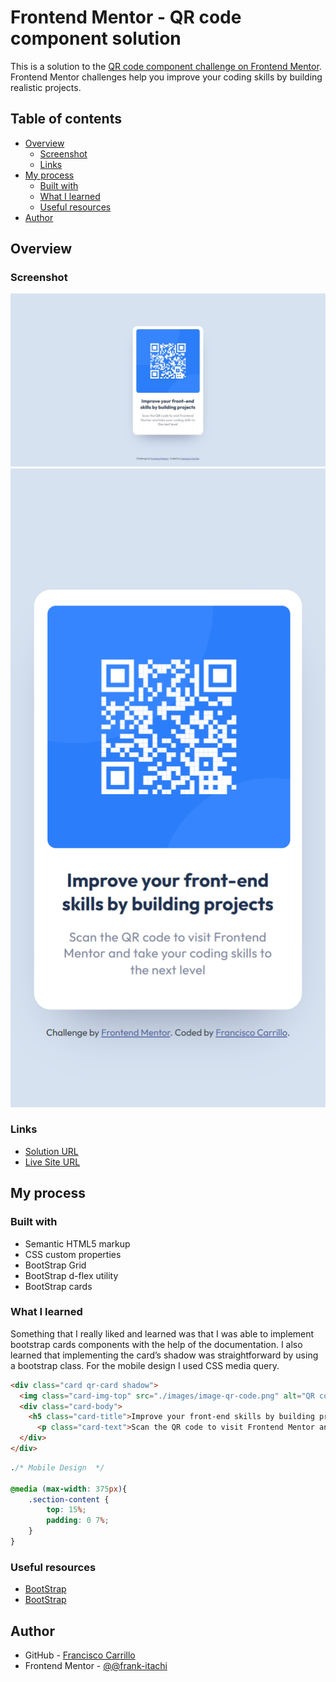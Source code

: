 # Frontend Mentor - QR code component solution

This is a solution to the [QR code component challenge on Frontend Mentor](https://www.frontendmentor.io/challenges/qr-code-component-iux_sIO_H). Frontend Mentor challenges help you improve your coding skills by building realistic projects. 

## Table of contents

- [Overview](#overview)
  - [Screenshot](#screenshot)
  - [Links](#Links)
- [My process](#my-process)
  - [Built with](#built-with)
  - [What I learned](#what-i-learned)
  - [Useful resources](#useful-resources)
- [Author](#author)

## Overview

### Screenshot

![](./images/screenshot1.JPG)
![](./images/screenshot2.PNG)


### Links

- [Solution URL](https://github.com/frank-itachi/Web-Development/tree/master/qr-code-component)
- [Live Site URL](https://frank-itachi.github.io/Web-Development/qr-code-component/)

## My process

### Built with

- Semantic HTML5 markup
- CSS custom properties
- BootStrap Grid
- BootStrap d-flex utility
- BootStrap cards

### What I learned

Something that I really liked and learned was that I was able to implement bootstrap cards components with the help of the documentation. I also learned that implementing the card’s shadow was straightforward by using a bootstrap class. For the mobile design I used CSS media query.

```html
<div class="card qr-card shadow">
  <img class="card-img-top" src="./images/image-qr-code.png" alt="QR code image">
  <div class="card-body">
    <h5 class="card-title">Improve your front-end skills by building projects</h5>
      <p class="card-text">Scan the QR code to visit Frontend Mentor and take your coding skills to the next level</p>
  </div>
</div>
```
```css
./* Mobile Design  */

@media (max-width: 375px){
    .section-content {
        top: 15%;
        padding: 0 7%;
    }
}
```


### Useful resources

- [BootStrap](https://getbootstrap.com/docs/5.3/components/card/) 
- [BootStrap](https://getbootstrap.com/docs/5.3/utilities/shadows/)

## Author

- GitHub - [Francisco Carrillo](https://github.com/frank-itachi)
- Frontend Mentor - [@@frank-itachi](https://www.frontendmentor.io/profile/frank-itachi)
